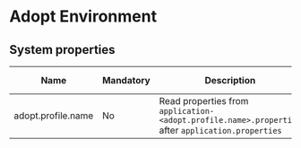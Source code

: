 # Adopt Environment

## System properties

| Name                  | Mandatory | Description                                                                                       | Default Value         |
| --------------------- | --------- | ------------------------------------------------------------------------------------------------- | --------------------- |
| adopt.profile.name    | No        | Read properties from `application-<adopt.profile.name>.properties` after `application.properties` | -                     |
